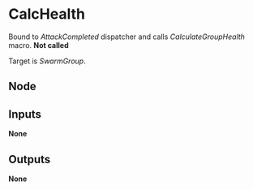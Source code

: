 # CalcHealth
Bound to *AttackCompleted* dispatcher and calls *CalculateGroupHealth* macro. **Not called**  

Target is *SwarmGroup*.  

## Node

## Inputs
**None**

## Outputs
**None**